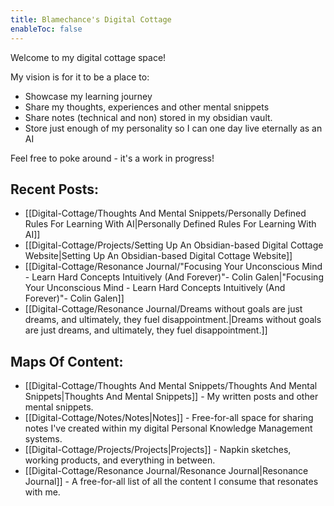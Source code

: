 ```yaml
---
title: Blamechance's Digital Cottage
enableToc: false
---
```

Welcome to my digital cottage space!

My vision is for it to be a place to:
- Showcase my learning journey
- Share my thoughts, experiences and other mental snippets
- Share notes (technical and non) stored in my obsidian vault. 
- Store just enough of my personality so I can one day live eternally as an AI 

Feel free to poke around - it's a work in progress! 



## Recent Posts: 
- [[Digital-Cottage/Thoughts And Mental Snippets/Personally Defined Rules For Learning With AI|Personally Defined Rules For Learning With AI]]
- [[Digital-Cottage/Projects/Setting Up An Obsidian-based Digital Cottage Website|Setting Up An Obsidian-based Digital Cottage Website]]
- [[Digital-Cottage/Resonance Journal/"Focusing Your Unconscious Mind - Learn Hard Concepts Intuitively (And Forever)"- Colin Galen|"Focusing Your Unconscious Mind - Learn Hard Concepts Intuitively (And Forever)"- Colin Galen]]
- [[Digital-Cottage/Resonance Journal/Dreams without goals are just dreams, and ultimately, they fuel disappointment.|Dreams without goals are just dreams, and ultimately, they fuel disappointment.]]


## Maps Of Content: 
- [[Digital-Cottage/Thoughts And Mental Snippets/Thoughts And Mental Snippets|Thoughts And Mental Snippets]] - My written posts and other mental snippets. 
- [[Digital-Cottage/Notes/Notes|Notes]] - Free-for-all space for sharing notes I've created within my digital Personal Knowledge Management systems.
- [[Digital-Cottage/Projects/Projects|Projects]] - Napkin sketches, working products, and everything in between. 
- [[Digital-Cottage/Resonance Journal/Resonance Journal|Resonance Journal]] - A free-for-all list of all the content I consume that resonates with me. 
